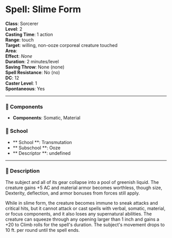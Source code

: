 
# Spell: Slime Form
**Class**: Sorcerer  
**Level**: 2  
**Casting Time**: 1 action  
**Range**: touch  
**Target**: willing, non-ooze corporeal creature touched  
**Area**:   
**Effect**: _None_  
**Duration**: 2 minutes/level  
**Saving Throw**: None (none)  
**Spell Resistance**: No (no)  
**DC**: 12  
**Caster Level**: 1  
**Spontaneous**: Yes

---

### 🔮 Components
- **Components**: Somatic, Material

### 🏫 School
- ** School **: Transmutation
- ** Subschool **: Ooze
- ** Descriptor **: undefined
---

### 📜 Description
The subject and all of its gear collapse into a pool of greenish liquid. The creature gains +5 AC and material armor becomes worthless, though size, Dexterity, deflection, and armor bonuses from forces still apply.

While in slime form, the creature becomes immune to sneak attacks and critical hits, but it cannot attack or cast spells with verbal, somatic, material, or focus components, and it also loses any supernatural abilities. The creature can squeeze through any opening larger than 1 inch and gains a +20 to Climb rolls for the spell's duration. The subject's movement drops to 10 ft. per round until the spell ends.

